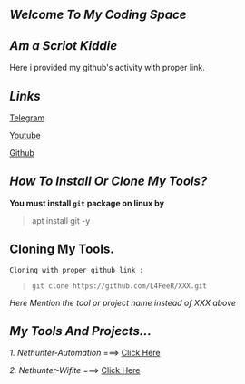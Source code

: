 ## ***Welcome To My Coding Space***

## ***Am a Scriot Kiddie***


Here i provided my github's activity with proper link.



## ***Links***


[Telegram](https://t.me/kali_nethunter_android)

[Youtube](https://youtube.com/channel/UCOB6x1Bn0dpBk0ZOHcARKYQ)

[Github](https://github.com/L4FeeR)




## ***How To Install Or Clone My Tools?***

**You must install `git` package on linux by**
>    apt install git -y



## **Cloning My Tools.**

    Cloning with proper github link :

  >`git clone https://github.com/L4FeeR/XXX.git`

 *Here Mention the tool or project name instead of XXX above*



## ***My Tools And Projects...***

 *1. Nethunter-Automation* ===> [Click Here](https://github.com/L4FeeR/Nethunter-Automation)

 *2. Nethunter-Wifite*     ===> [Click Here](https://github.com/L4FeeR/NH-Wifite)

